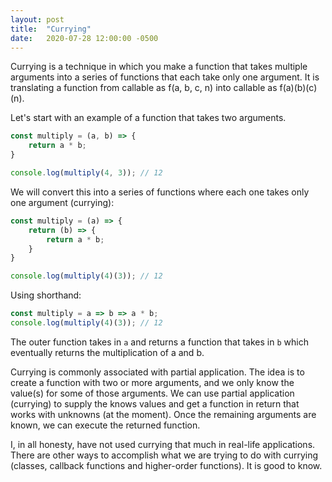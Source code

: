 ```yaml
---
layout: post
title:  "Currying"
date:   2020-07-28 12:00:00 -0500
---
```


Currying is a technique in which you make a function that takes multiple arguments into a series of functions that each take only one argument. It is translating a function from callable as f(a, b, c, n) into callable as f(a)(b)(c)(n).

Let's start with an example of a function that takes two arguments.

```javascript
const multiply = (a, b) => {
    return a * b;
}

console.log(multiply(4, 3)); // 12
```

We will convert this into a series of functions where each one takes only one argument (currying):

```javascript
const multiply = (a) => {
    return (b) => {
        return a * b;
    }
}

console.log(multiply(4)(3)); // 12
```

Using shorthand:

```javascript
const multiply = a => b => a * b;
console.log(multiply(4)(3)); // 12
```

The outer function takes in `a` and returns a function that takes in `b` which eventually returns the multiplication of a and b.

Currying is commonly associated with partial application. The idea is to create a function with two or more arguments, and we only know the value(s) for some of those arguments. We can use partial application (currying) to supply the knows values and get a function in return that works with unknowns (at the moment). Once the remaining arguments are known, we can execute the returned function.

I, in all honesty, have not used currying that much in real-life applications. There are other ways to accomplish what we are trying to do with currying (classes, callback functions and higher-order functions). It is good to know.
